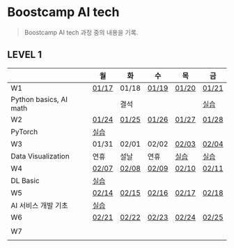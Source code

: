 # Boostcamp AI tech

> Boostcamp AI tech 과정 중의 내용을 기록.



## LEVEL 1

|                        | 월                                                           | 화                                                           | 수                                                           | 목                                                           | 금                                                           |
| ---------------------- | ------------------------------------------------------------ | ------------------------------------------------------------ | ------------------------------------------------------------ | ------------------------------------------------------------ | ------------------------------------------------------------ |
| W1                     | [01/17](https://github.com/YJ0522771/TIL/blob/master/Study%20Note/Boostcamp%20AI%20tech/Level1/0117.md) | 01/18                                                        | [01/19](https://github.com/YJ0522771/TIL/blob/master/Study%20Note/Boostcamp%20AI%20tech/Level1/0119.md) | [01/20](https://github.com/YJ0522771/TIL/blob/master/Study%20Note/Boostcamp%20AI%20tech/Level1/0120.md) | [01/21](https://github.com/YJ0522771/TIL/blob/master/Study%20Note/Boostcamp%20AI%20tech/Level1/0121.md) |
| Python basics, AI math |                                                              | 결석                                                         |                                                              |                                                              | [실습](https://github.com/YJ0522771/TIL/blob/master/Study%20Note/Boostcamp%20AI%20tech/Level1/0121.ipynb) |
| W2                     | [01/24](https://github.com/YJ0522771/TIL/blob/master/Study%20Note/Boostcamp%20AI%20tech/Level1/0124.md) | [01/25](https://github.com/YJ0522771/TIL/blob/master/Study%20Note/Boostcamp%20AI%20tech/Level1/0125.md) | [01/26](https://github.com/YJ0522771/TIL/blob/master/Study%20Note/Boostcamp%20AI%20tech/Level1/0126.md) | [01/27](https://github.com/YJ0522771/TIL/blob/master/Study%20Note/Boostcamp%20AI%20tech/Level1/0127.md) | [01/28](https://github.com/YJ0522771/TIL/blob/master/Study%20Note/Boostcamp%20AI%20tech/Level1/0128.md) |
| PyTorch                | [실습](https://github.com/YJ0522771/TIL/blob/master/Study%20Note/Boostcamp%20AI%20tech/Level1/0124.ipynb) |                                                              |                                                              |                                                              |                                                              |
| W3                     | 01/31                                                        | 02/01                                                        | 02/02                                                        | [02/03](https://github.com/YJ0522771/TIL/blob/master/Study%20Note/Boostcamp%20AI%20tech/Level1/0203.md) | [02/04](https://github.com/YJ0522771/TIL/blob/master/Study%20Note/Boostcamp%20AI%20tech/Level1/0204.md) |
| Data Visualization     | 연휴                                                         | 설날                                                         | 연휴                                                         | [실습](https://github.com/YJ0522771/TIL/blob/master/Study%20Note/Boostcamp%20AI%20tech/Level1/0203.ipynb) | [실습](https://github.com/YJ0522771/TIL/blob/master/Study%20Note/Boostcamp%20AI%20tech/Level1/0204.ipynb) |
| W4                     | [02/07](https://github.com/YJ0522771/TIL/blob/master/Study%20Note/Boostcamp%20AI%20tech/Level1/0207.md) | [02/08](https://github.com/YJ0522771/TIL/blob/master/Study%20Note/Boostcamp%20AI%20tech/Level1/0208.md) | [02/09](https://github.com/YJ0522771/TIL/blob/master/Study%20Note/Boostcamp%20AI%20tech/Level1/0209.md) | [02/10](https://github.com/YJ0522771/TIL/blob/master/Study%20Note/Boostcamp%20AI%20tech/Level1/0210.md) | [02/11](https://github.com/YJ0522771/TIL/blob/master/Study%20Note/Boostcamp%20AI%20tech/Level1/0211.md) |
| DL Basic               | [실습](https://github.com/YJ0522771/TIL/blob/master/Study%20Note/Boostcamp%20AI%20tech/Level1/0207.ipynb) |                                                              |                                                              |                                                              |                                                              |
| W5                     | [02/14](https://github.com/YJ0522771/TIL/blob/master/Study%20Note/Boostcamp%20AI%20tech/Level1/0214.md) | [02/15](https://github.com/YJ0522771/TIL/blob/master/Study%20Note/Boostcamp%20AI%20tech/Level1/0215.md) | [02/16](https://github.com/YJ0522771/TIL/blob/master/Study%20Note/Boostcamp%20AI%20tech/Level1/0216.md) | [02/17](https://github.com/YJ0522771/TIL/blob/master/Study%20Note/Boostcamp%20AI%20tech/Level1/0217.md) | [02/18](https://github.com/YJ0522771/TIL/blob/master/Study%20Note/Boostcamp%20AI%20tech/Level1/0218.md) |
| AI 서비스 개발 기초    | [실습](https://github.com/YJ0522771/TIL/blob/master/Study%20Note/Boostcamp%20AI%20tech/Level1/0214.ipynb) |                                                              |                                                              |                                                              |                                                              |
| W6                     | [02/21](https://github.com/YJ0522771/TIL/blob/master/Study%20Note/Boostcamp%20AI%20tech/Level1/0221.md) | [02/22](https://github.com/YJ0522771/TIL/blob/master/Study%20Note/Boostcamp%20AI%20tech/Level1/0222.md) | [02/23](https://github.com/YJ0522771/TIL/blob/master/Study%20Note/Boostcamp%20AI%20tech/Level1/0223.md) | [02/24](https://github.com/YJ0522771/TIL/blob/master/Study%20Note/Boostcamp%20AI%20tech/Level1/0224.md) | [02/25](https://github.com/YJ0522771/TIL/blob/master/Study%20Note/Boostcamp%20AI%20tech/Level1/0225.md) |
|                        |                                                              |                                                              |                                                              |                                                              |                                                              |
| W7                     |                                                              |                                                              |                                                              |                                                              |                                                              |
|                        |                                                              |                                                              |                                                              |                                                              |                                                              |

